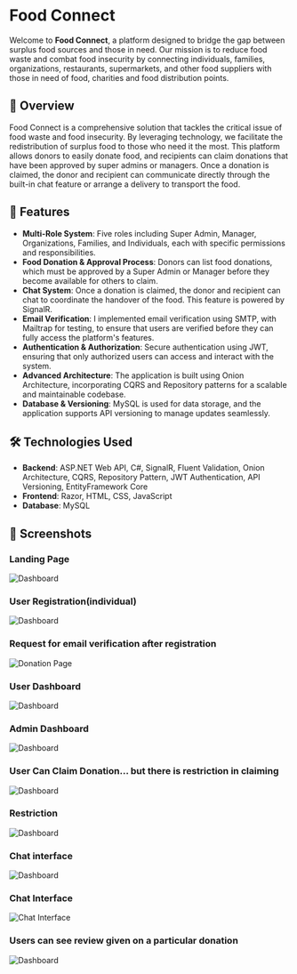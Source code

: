# Food Connect

Welcome to **Food Connect**, a platform designed to bridge the gap between surplus food sources and those in need. Our mission is to reduce food waste and combat food insecurity by connecting individuals, families, organizations, restaurants, supermarkets, and other food suppliers with those in need of food, charities and food distribution points.

## 🌟 Overview

Food Connect is a comprehensive solution that tackles the critical issue of food waste and food insecurity. By leveraging technology, we facilitate the redistribution of surplus food to those who need it the most. This platform allows donors to easily donate food, and recipients can claim donations that have been approved by super admins or managers. Once a donation is claimed, the donor and recipient can communicate directly through the built-in chat feature or arrange a delivery to transport the food.

## 🚀 Features

- **Multi-Role System**: Five roles including Super Admin, Manager, Organizations, Families, and Individuals, each with specific permissions and responsibilities.
- **Food Donation & Approval Process**: Donors can list food donations, which must be approved by a Super Admin or Manager before they become available for others to claim.
- **Chat System**: Once a donation is claimed, the donor and recipient can chat to coordinate the handover of the food. This feature is powered by SignalR.
- **Email Verification**: I implemented email verification using SMTP, with Mailtrap for testing, to ensure that users are verified before they can fully access the platform's features.
- **Authentication & Authorization**: Secure authentication using JWT, ensuring that only authorized users can access and interact with the system.
- **Advanced Architecture**: The application is built using Onion Architecture, incorporating CQRS and Repository patterns for a scalable and maintainable codebase.
- **Database & Versioning**: MySQL is used for data storage, and the application supports API versioning to manage updates seamlessly.

## 🛠️ Technologies Used

- **Backend**: ASP.NET Web API, C#, SignalR, Fluent Validation, Onion Architecture, CQRS, Repository Pattern, JWT Authentication, API Versioning, EntityFramework Core
- **Frontend**: Razor, HTML, CSS, JavaScript
- **Database**: MySQL

## 📸 Screenshots

### Landing Page
![Dashboard](Web/wwwroot/Screenshot/landingpage.png)

### User Registration(individual)
![Dashboard](Web/wwwroot/Screenshot/registerindividual.png)

### Request for email verification after registration
![Donation Page](Web/wwwroot/Screenshot/emailverification.png)

### User Dashboard
![Dashboard](Web/wwwroot/Screenshot/dashboard.png)

### Admin Dashboard
![Dashboard](Web/wwwroot/Screenshot/users.png)

### User Can Claim Donation... but there is restriction in claiming
![Dashboard](Web/wwwroot/Screenshot/receivefood.png)

### Restriction
![Dashboard](Web/wwwroot/Screenshot/claimablefood.png)

### Chat interface
![Dashboard](Web/wwwroot/Screenshot/recipientchat.png)

### Chat Interface
![Chat Interface](Web/wwwroot/Screenshot/donorchat.png)

### Users can see review given on a particular donation
![Dashboard](Web/wwwroot/Screenshot/review.png)





        

